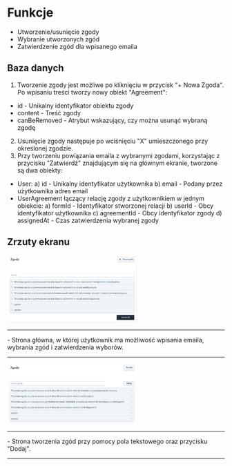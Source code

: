 # Funkcje

- Utworzenie/usunięcie zgody
- Wybranie utworzonych zgód
- Zatwierdzenie zgód dla wpisanego emaila

## Baza danych

1. Tworzenie zgody jest możliwe po kliknięciu w przycisk "+ Nowa Zgoda". Po wpisaniu treści tworzy nowy obiekt "Agreement":
- id - Unikalny identyfikator obiektu zgody
- content - Treść zgody
- canBeRemoved - Atrybut wskazujący, czy można usunąć wybraną zgodę
2. Usunięcie zgody następuje po wciśnięciu "X" umieszczonego przy określonej zgodzie.
3. Przy tworzeniu powiązania emaila z wybranymi zgodami, korzystając z przycisku "Zatwierdź" znajdującym się na głównym ekranie, tworzone są dwa obiekty:
- User:
  a) id - Unikalny identyfikator użytkownika
  b) email - Podany przez użytkownika adres email
- UserAgreement łączący relację zgody z użytkownikiem w jednym obiekcie:
  a) formId - Identyfikator stworzonej relacji
  b) userId - Obcy identyfikator użytkownika
  c) agreementId - Obcy identyfikator zgody
  d) assignedAt - Czas zatwierdzenia wybranej zgody
  
## Zrzuty ekranu

<img src="./screenshots/userAgreement.png" width="300"><hr> - Strona główna, w której użytkownik ma możliwość wpisania emaila, wybrania zgód i zatwierdzenia wyborów.<hr>
<img src="./screenshots/Agreement.png" width="300"><hr> - Strona tworzenia zgód przy pomocy pola tekstowego oraz przycisku "Dodaj".<hr>
